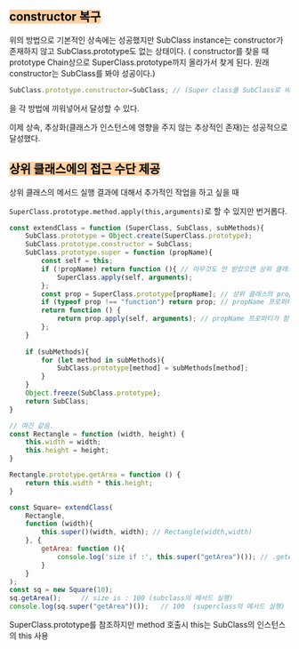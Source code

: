 ## <mark style="background: #FFB86CA6;">constructor 복구</mark>

위의 방법으로 기본적인 상속에는 성공했지만 SubClass instance는 constructor가 존재하지 않고 SubClass.prototype도 없는 상태이다. 
( constructor를 찾을 때 prototype Chain상으로 SuperClass.prototype까지 올라가서 찾게 된다. 원래 constructor는 SubClass를 봐야 성공이다.)

```js
SubClass.prototype.constructor=SubClass; // (Super class를 SubClass로 바꾸는 로직, constructor가 SubClass를 보게 된다. )
```

을 각 방법에 끼워넣어서 달성할 수 있다.

이제 상속, 추상화(클래스가 인스턴스에 영향을 주지 않는 추상적인 존재)는 성공적으로 달성했다.

## <mark style="background: #FFB86CA6;">상위 클래스에의 접근 수단 제공</mark>

상위 클래스의 메서드 실행 결과에 대해서 추가적인 작업을 하고 싶을 때 

`SuperClass.prototype.method.apply(this,arguments)`로 할 수 있지만 번거롭다.

```javascript
const extendClass = function (SuperClass, SubClass, subMethods){
    SubClass.prototype = Object.create(SuperClass.prototype);
    SubClass.prototype.constructor = SubClass;
    SubClass.prototype.super = function (propName){
        const self = this;
        if (!propName) return function (){ // 아무것도 안 받았으면 상위 클래스 생성자 함수 꺼냄
            SuperClass.apply(self, arguments);
        };
        const prop = SuperClass.prototype[propName]; // 상위 클래스의 propName 프로퍼티를 가져옴.
        if (typeof prop !== "function") return prop; // propName 프로퍼티가 함수가 아니면 그대로 리턴
        return function () {
            return prop.apply(self, arguments); // propName 프로퍼티가 함수면 this담아서 리턴
        };
    }
    
    if (subMethods){
    	for (let method in subMethods){
            SubClass.prototype[method] = subMethods[method];
        }
    }
    Object.freeze(SubClass.prototype);
    return SubClass; 
}

// 여긴 같음.
const Rectangle = function (width, height) {
    this.width = width;
    this.height = height;
}

Rectangle.prototype.getArea = function () {
    return this.width * this.height;
}

const Square= extendClass(
    Rectangle,
    function (width){
        this.super()(width, width); // Rectangle(width,width)
    }, {
        getArea: function (){
            console.log('size if :', this.super("getArea")()); // .getArea()
        }
    }
);
const sq = new Square(10);
sq.getArea();     // size is : 100 (subclass의 메서드 실행)
console.log(sq.super("getArea")());   // 100  (superclass의 메서드 실행)
```

SuperClass.prototype를 참조하지만 method 호출시 this는 SubClass의 인스턴스의 this 사용